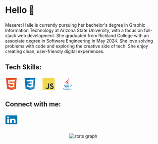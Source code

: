 <h1 align="left">Hello 👋</h1>

###

<p align="left">Meseret Haile is currently pursuing her bachelor's degree in Graphic Information Technology at Arizona State University, with a focus on full-stack web development. She graduated from Richland College with an associate degree in Software Engineering in May 2024. She love solving problems with code and exploring the creative side of tech. She enjoy creating clean, user-friendly digital experiences.</p>

###

<h2 align="left">Tech Skills:</h2>

###

<div align="left">
  <img src="https://github.com/devicons/devicon/blob/v2.16.0/icons/html5/html5-original.svg" height="40" alt="html logo"  />
  <img width="12" />
  <img src="https://github.com/devicons/devicon/blob/v2.16.0/icons/css3/css3-original.svg" height="40" alt="css logo"  />
  <img width="12" />
  <img src="https://github.com/devicons/devicon/blob/v2.16.0/icons/javascript/javascript-original.svg" height="40" alt="javascript logo"  />
  <img width="12" />
  <img src="https://github.com/devicons/devicon/blob/v2.16.0/icons/java/java-original.svg" height="40" alt="java logo"  />
</div>

###

<h2 align="left">Connect with me:</h2>

###

<p align="left">
<a href="https://linkedin.com/in/mesereth" target="blank"><img align="center" src="https://github.com/devicons/devicon/blob/v2.16.0/icons/linkedin/linkedin-original.svg" alt="mesereth" height="30" width="40" /></a>
</p>

###
<h2 align="left"></h2>

###

<div align="center">
  <img src="https://github-readme-stats.vercel.app/api?username=MeseretHaile&hide_title=false&hide_rank=false&show_icons=true&include_all_commits=true&count_private=true&disable_animations=false&theme=dracula&locale=en&hide_border=false" height="200" alt="stats graph"  />
</div>

###
